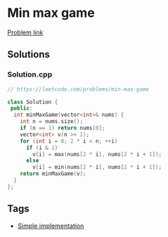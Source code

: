 # Min max game

[Problem link](https://leetcode.com/problems/min-max-game)

## Solutions


### Solution.cpp
```cpp
// https://leetcode.com/problems/min-max-game

class Solution {
 public:
  int minMaxGame(vector<int>& nums) {
    int n = nums.size();
    if (n == 1) return nums[0];
    vector<int> v(n >> 1);
    for (int i = 0; 2 * i < n; ++i)
      if (i & 1)
        v[i] = max(nums[2 * i], nums[2 * i + 1]);
      else
        v[i] = min(nums[2 * i], nums[2 * i + 1]);
    return minMaxGame(v);
  }
};
```
## Tags

* [Simple implementation](/README.md#Simple_implementation)
